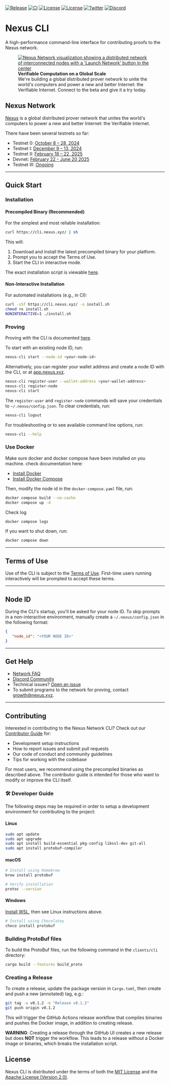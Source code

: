 [![Release](https://img.shields.io/github/v/release/nexus-xyz/nexus-cli.svg)](https://github.com/nexus-xyz/nexus-cli/releases)
[![CI](https://github.com/nexus-xyz/nexus-cli/actions/workflows/ci.yml/badge.svg)](https://github.com/nexus-xyz/nexus-cli/actions)
[![License](https://img.shields.io/badge/License-Apache_2.0-green.svg)](https://github.com/nexus-xyz/nexus-cli/blob/main/LICENSE-APACHE)
[![License](https://img.shields.io/badge/License-MIT-green.svg)](https://github.com/nexus-xyz/nexus-cli/blob/main/LICENSE-MIT)
[![Twitter](https://img.shields.io/twitter/follow/NexusLabs)](https://x.com/NexusLabs)
[![Discord](https://img.shields.io/badge/Discord-Join-7289da.svg?logo=discord&logoColor=white)](https://discord.com/invite/nexus-xyz)

# Nexus CLI

A high-performance command-line interface for contributing proofs to the Nexus network.

<figure>
    <a href="https://nexus.xyz/">
        <img src="assets/images/nexus-network-image.png" alt="Nexus Network visualization showing a distributed network of interconnected nodes with a 'Launch Network' button in the center">
    </a>
    <figcaption>
        <strong>Verifiable Computation on a Global Scale</strong><br>
        We're building a global distributed prover network to unite the world's computers and power a new and better Internet: the Verifiable Internet. Connect to the beta and give it a try today.
    </figcaption>
</figure>

## Nexus Network

[Nexus](https://nexus.xyz/) is a global distributed prover network that unites the world's computers to power a new and
better Internet: the Verifiable Internet.

There have been several testnets so far:

- Testnet 0: [October 8 – 28, 2024](https://blog.nexus.xyz/nexus-launches-worlds-first-open-prover-network/)
- Testnet I: [December 9 – 13, 2024](https://blog.nexus.xyz/the-new-nexus-testnet-is-live/)
- Testnet II: [February 18 – 22, 2025](https://blog.nexus.xyz/testnet-ii-is-open/)
- Devnet: [February 22 - June 20 2025](https://docs.nexus.xyz/layer-1/testnet/devnet)
- Testnet III: [Ongoing](https://blog.nexus.xyz/live-everywhere/)

---

## Quick Start

### Installation

#### Precompiled Binary (Recommended)

For the simplest and most reliable installation:

```bash
curl https://cli.nexus.xyz/ | sh
```

This will:
1. Download and install the latest precompiled binary for your platform.
2. Prompt you to accept the Terms of Use.
3. Start the CLI in interactive mode.

The exact installation script is viewable [here](./public/install.sh).

#### Non-Interactive Installation

For automated installations (e.g., in CI):

```bash
curl -sSf https://cli.nexus.xyz/ -o install.sh
chmod +x install.sh
NONINTERACTIVE=1 ./install.sh
```

### Proving

Proving with the CLI is documented [here](https://docs.nexus.xyz/layer-1/testnet/cli-node).

To start with an existing node ID, run:

```bash
nexus-cli start --node-id <your-node-id>
```

Alternatively, you can register your wallet address and create a node ID with the CLI, or at [app.nexus.xyz](https://app.nexus.xyz).

```bash
nexus-cli register-user --wallet-address <your-wallet-address>
nexus-cli register-node
nexus-cli start
```

The `register-user` and `register-node` commands will save your credentials to `~/.nexus/config.json`. To clear credentials, run:

```bash
nexus-cli logout
```

For troubleshooting or to see available command line options, run:

```bash
nexus-cli --help
```

### Use Docker
Make sure docker and docker compose have been installed on you machine. check documentation here:
- [Install Docker](https://docs.docker.com/engine/install/)
- [Install Docker Compose](https://docs.docker.com/compose/install/)

Then, modify the node id in the `docker-compose.yaml` file, run:

```bash
docker compose build --no-cache
docker compose up -d
```

Check log

```bash
docker compose logs
```

If you want to shut down, run:

```bash
docker compose down
```

---

## Terms of Use

Use of the CLI is subject to the [Terms of Use](https://nexus.xyz/terms-of-use).
First-time users running interactively will be prompted to accept these terms.

---

## Node ID

During the CLI's startup, you'll be asked for your node ID. To skip prompts in a
non-interactive environment, manually create a `~/.nexus/config.json` in the
following format:

```json
{
   "node_id": "<YOUR NODE ID>"
}
```

---

## Get Help

- [Network FAQ](https://docs.nexus.xyz/layer-1/testnet/faq)
- [Discord Community](https://discord.gg/nexus-xyz)
- Technical issues? [Open an issue](https://github.com/nexus-xyz/nexus-cli/issues)
- To submit programs to the network for proving, contact
  [growth@nexus.xyz](mailto:growth@nexus.xyz).

---

## Contributing

Interested in contributing to the Nexus Network CLI? Check out our
[Contributor Guide](./CONTRIBUTING.md) for:

- Development setup instructions
- How to report issues and submit pull requests
- Our code of conduct and community guidelines
- Tips for working with the codebase

For most users, we recommend using the precompiled binaries as described above.
The contributor guide is intended for those who want to modify or improve the CLI
itself.

### 🛠  Developer Guide

The following steps may be required in order to setup a development environment for contributing to the project:

#### Linux

```bash
sudo apt update
sudo apt upgrade
sudo apt install build-essential pkg-config libssl-dev git-all
sudo apt install protobuf-compiler
```

#### macOS

```bash
# Install using Homebrew
brew install protobuf

# Verify installation
protoc --version
```

#### Windows

[Install WSL](https://learn.microsoft.com/en-us/windows/wsl/install),
then see Linux instructions above.

```bash
# Install using Chocolatey
choco install protobuf
```

### Building ProtoBuf files

To build the ProtoBuf files, run the following command in the `clients/cli` directory:

```bash
cargo build --features build_proto
```

### Creating a Release

To create a release, update the package version in `Cargo.toml`, then create and push a new (annotated) tag, e.g.:

```bash
git tag -a v0.1.2 -m "Release v0.1.2"
git push origin v0.1.2
```

This will trigger the GitHub Actions release workflow that compiles binaries and pushes the Docker image, in
addition to creating release.

**WARNING**: Creating a release through the GitHub UI creates a new release but does **NOT** trigger
the workflow. This leads to a release without a Docker image or binaries, which breaks the installation script.

## License

Nexus CLI is distributed under the terms of both the [MIT License](./LICENSE-MIT) and the [Apache License (Version 2.0)](./LICENSE-APACHE).
